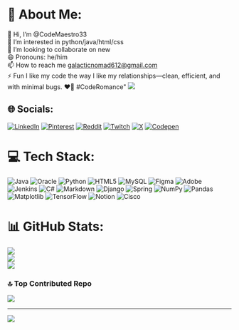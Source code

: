# 💫 About Me:
👋 Hi, I’m @CodeMaestro33<br>👀 I’m interested in python/java/html/css<br>💞️ I’m looking to collaborate on new<br>😄 Pronouns: he/him<br>📫 How to reach me galacticnomad612@gmail.com<br>⚡ Fun I like my code the way I like my relationships—clean, efficient, and with minimal bugs. ❤️🐛 #CodeRomance"
[![](https://visitcount.itsvg.in/api?id=Codemeastro33&label=codemaestro33&color=3&pretty=false)](https://visitcount.itsvg.in)

## 🌐 Socials:
[![LinkedIn](https://img.shields.io/badge/LinkedIn-%230077B5.svg?logo=linkedin&logoColor=white)](https://linkedin.com/in/linkekin.com/in/anuj-chikiliakar) [![Pinterest](https://img.shields.io/badge/Pinterest-%23E60023.svg?logo=Pinterest&logoColor=white)](https://pinterest.com/user_aacailkihrik) [![Reddit](https://img.shields.io/badge/Reddit-%23FF4500.svg?logo=Reddit&logoColor=white)](https://reddit.com/user/Altruistic_state_426) [![Twitch](https://img.shields.io/badge/Twitch-%239146FF.svg?logo=Twitch&logoColor=white)](https://twitch.tv/Shazam_7272) [![X](https://img.shields.io/badge/X-black.svg?logo=X&logoColor=white)](https://x.com/@MarchMarch68978) [![Codepen](https://img.shields.io/badge/Codepen-000000?style=for-the-badge&logo=codepen&logoColor=white)](https://codepen.io/Code_Maestro33)  

# 💻 Tech Stack:
![Java](https://img.shields.io/badge/java-%23ED8B00.svg?style=for-the-badge&logo=openjdk&logoColor=white) ![Oracle](https://img.shields.io/badge/Oracle-F80000?style=for-the-badge&logo=oracle&logoColor=white) ![Python](https://img.shields.io/badge/python-3670A0?style=for-the-badge&logo=python&logoColor=ffdd54) ![HTML5](https://img.shields.io/badge/html5-%23E34F26.svg?style=for-the-badge&logo=html5&logoColor=white) ![MySQL](https://img.shields.io/badge/mysql-%2300000f.svg?style=for-the-badge&logo=mysql&logoColor=white) ![Figma](https://img.shields.io/badge/figma-%23F24E1E.svg?style=for-the-badge&logo=figma&logoColor=white) ![Adobe](https://img.shields.io/badge/adobe-%23FF0000.svg?style=for-the-badge&logo=adobe&logoColor=white) ![Jenkins](https://img.shields.io/badge/jenkins-%232C5263.svg?style=for-the-badge&logo=jenkins&logoColor=white) ![C#](https://img.shields.io/badge/c%23-%23239120.svg?style=for-the-badge&logo=csharp&logoColor=white) ![Markdown](https://img.shields.io/badge/markdown-%23000000.svg?style=for-the-badge&logo=markdown&logoColor=white) ![Django](https://img.shields.io/badge/django-%23092E20.svg?style=for-the-badge&logo=django&logoColor=white) ![Spring](https://img.shields.io/badge/spring-%236DB33F.svg?style=for-the-badge&logo=spring&logoColor=white) ![NumPy](https://img.shields.io/badge/numpy-%23013243.svg?style=for-the-badge&logo=numpy&logoColor=white) ![Pandas](https://img.shields.io/badge/pandas-%23150458.svg?style=for-the-badge&logo=pandas&logoColor=white) ![Matplotlib](https://img.shields.io/badge/Matplotlib-%23ffffff.svg?style=for-the-badge&logo=Matplotlib&logoColor=black) ![TensorFlow](https://img.shields.io/badge/TensorFlow-%23FF6F00.svg?style=for-the-badge&logo=TensorFlow&logoColor=white) ![Notion](https://img.shields.io/badge/Notion-%23000000.svg?style=for-the-badge&logo=notion&logoColor=white) ![Cisco](https://img.shields.io/badge/cisco-%23049fd9.svg?style=for-the-badge&logo=cisco&logoColor=black)
# 📊 GitHub Stats:
![](https://github-readme-stats.vercel.app/api?username=codemaestro33&theme=tokyonight&hide_border=false&include_all_commits=true&count_private=false)<br/>
![](https://github-readme-streak-stats.herokuapp.com/?user=codemaestro33&theme=tokyonight&hide_border=false)<br/>
![](https://github-readme-stats.vercel.app/api/top-langs/?username=codemaestro33&theme=tokyonight&hide_border=false&include_all_commits=true&count_private=false&layout=compact)

### 🔝 Top Contributed Repo
![](https://github-contributor-stats.vercel.app/api?username=codemaestro33&limit=5&theme=gruvbox&combine_all_yearly_contributions=true)

---
[![](https://visitcount.itsvg.in/api?id=codemaestro33&icon=2&color=10)](https://visitcount.itsvg.in)

<!-- Proudly created with GPRM ( https://gprm.itsvg.in ) -->
